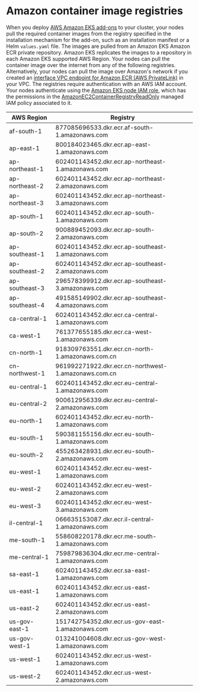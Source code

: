 # Amazon container image registries<a name="add-ons-images"></a>

When you deploy [AWS Amazon EKS add\-ons](eks-add-ons.md#workloads-add-ons-available-eks) to your cluster, your nodes pull the required container images from the registry specified in the installation mechanism for the add\-on, such as an installation manifest or a Helm `values.yaml` file\. The images are pulled from an Amazon EKS Amazon ECR private repository\. Amazon EKS replicates the images to a repository in each Amazon EKS supported AWS Region\. Your nodes can pull the container image over the internet from any of the following registries\. Alternatively, your nodes can pull the image over Amazon's network if you created an [interface VPC endpoint for Amazon ECR \(AWS PrivateLink\)](https://docs.aws.amazon.com/AmazonECR/latest/userguide/vpc-endpoints.html) in your VPC\. The registries require authentication with an AWS IAM account\. Your nodes authenticate using the [Amazon EKS node IAM role](create-node-role.md), which has the permissions in the [AmazonEC2ContainerRegistryReadOnly](https://docs.aws.amazon.com/aws-managed-policy/latest/reference/AmazonEC2ContainerRegistryReadOnly.html) managed IAM policy associated to it\.


| AWS Region | Registry | 
| --- | --- | 
| af\-south\-1 | 877085696533\.dkr\.ecr\.af\-south\-1\.amazonaws\.com | 
| ap\-east\-1 | 800184023465\.dkr\.ecr\.ap\-east\-1\.amazonaws\.com | 
| ap\-northeast\-1 | 602401143452\.dkr\.ecr\.ap\-northeast\-1\.amazonaws\.com | 
| ap\-northeast\-2 | 602401143452\.dkr\.ecr\.ap\-northeast\-2\.amazonaws\.com | 
| ap\-northeast\-3 | 602401143452\.dkr\.ecr\.ap\-northeast\-3\.amazonaws\.com | 
| ap\-south\-1 | 602401143452\.dkr\.ecr\.ap\-south\-1\.amazonaws\.com | 
| ap\-south\-2 | 900889452093\.dkr\.ecr\.ap\-south\-2\.amazonaws\.com | 
| ap\-southeast\-1 | 602401143452\.dkr\.ecr\.ap\-southeast\-1\.amazonaws\.com | 
| ap\-southeast\-2 | 602401143452\.dkr\.ecr\.ap\-southeast\-2\.amazonaws\.com | 
| ap\-southeast\-3 | 296578399912\.dkr\.ecr\.ap\-southeast\-3\.amazonaws\.com | 
| ap\-southeast\-4 | 491585149902\.dkr\.ecr\.ap\-southeast\-4\.amazonaws\.com | 
| ca\-central\-1 | 602401143452\.dkr\.ecr\.ca\-central\-1\.amazonaws\.com | 
| ca\-west\-1 | 761377655185\.dkr\.ecr\.ca\-west\-1\.amazonaws\.com | 
| cn\-north\-1 | 918309763551\.dkr\.ecr\.cn\-north\-1\.amazonaws\.com\.cn | 
| cn\-northwest\-1 | 961992271922\.dkr\.ecr\.cn\-northwest\-1\.amazonaws\.com\.cn | 
| eu\-central\-1 | 602401143452\.dkr\.ecr\.eu\-central\-1\.amazonaws\.com | 
| eu\-central\-2 | 900612956339\.dkr\.ecr\.eu\-central\-2\.amazonaws\.com | 
| eu\-north\-1 | 602401143452\.dkr\.ecr\.eu\-north\-1\.amazonaws\.com | 
| eu\-south\-1 | 590381155156\.dkr\.ecr\.eu\-south\-1\.amazonaws\.com | 
| eu\-south\-2 | 455263428931\.dkr\.ecr\.eu\-south\-2\.amazonaws\.com | 
| eu\-west\-1 | 602401143452\.dkr\.ecr\.eu\-west\-1\.amazonaws\.com | 
| eu\-west\-2 | 602401143452\.dkr\.ecr\.eu\-west\-2\.amazonaws\.com | 
| eu\-west\-3 | 602401143452\.dkr\.ecr\.eu\-west\-3\.amazonaws\.com | 
| il\-central\-1 | 066635153087\.dkr\.ecr\.il\-central\-1\.amazonaws\.com | 
| me\-south\-1 | 558608220178\.dkr\.ecr\.me\-south\-1\.amazonaws\.com | 
| me\-central\-1 | 759879836304\.dkr\.ecr\.me\-central\-1\.amazonaws\.com | 
| sa\-east\-1 | 602401143452\.dkr\.ecr\.sa\-east\-1\.amazonaws\.com | 
| us\-east\-1 | 602401143452\.dkr\.ecr\.us\-east\-1\.amazonaws\.com | 
| us\-east\-2 | 602401143452\.dkr\.ecr\.us\-east\-2\.amazonaws\.com | 
| us\-gov\-east\-1 | 151742754352\.dkr\.ecr\.us\-gov\-east\-1\.amazonaws\.com | 
| us\-gov\-west\-1 | 013241004608\.dkr\.ecr\.us\-gov\-west\-1\.amazonaws\.com | 
| us\-west\-1 | 602401143452\.dkr\.ecr\.us\-west\-1\.amazonaws\.com | 
| us\-west\-2 | 602401143452\.dkr\.ecr\.us\-west\-2\.amazonaws\.com | 